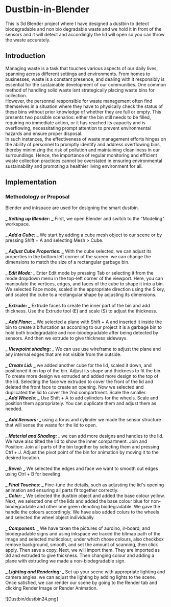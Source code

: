 # Dustbin-in-Blender
This is 3d Blender project where I have designed a dustbin to detect biodegradable and non bio degradable waste and we hold it in front of the sensors and it will detect and accordingly the lid will open so you can throw the waste accurately.
## Introduction
Managing waste is a task that touches various aspects of our daily lives, spanning across different settings and environments. From homes to businesses, waste is a constant presence, and dealing with it responsibly is essential for the sustainable development of our communities. One common method of handling solid waste isnt strategically placing waste bins for collection.<br>
However, the personnel responsible for waste management often find themselves in a situation where they have to physically check the status of these bins without prior knowledge of whether they are full or empty. This presents two possible scenarios: either the bin still needs to be filled, requiring no immediate action, or it has reached its capacity and is overflowing, necessitating prompt attention to prevent environmental hazards and ensure proper disposal.<br>
In such instances, the effectiveness of waste management efforts hinges on the ability of personnel to promptly identify and address overflowing bins, thereby minimizing the risk of pollution and maintaining cleanliness in our surroundings. Hence, the importance of regular monitoring and efficient waste collection practices cannot be overstated in ensuring environmental sustainability and promoting a healthier living environment for all.<br>

## Implementation
### Methodology or Proposal<br>
Blender and inkspace are used for designing the smart dustbin.<br><br>
**_ _Setting up Blender:_ _** First, we open Blender and switch to the "Modeling"
workspace.<br><br>
**_ _Add a Cube:_ _** We start by adding a cube mesh object to our scene or by pressing Shift + A and selecting Mesh > Cube.<br><br>
**_ _Adjust Cube Properties:_ _** With the cube selected, we can adjust its properties in the bottom left corner of the screen. we can change the dimensions to match the size of a rectangular garbage bin.<br><br>
**_ _Edit Mode:_ _** Enter Edit mode by pressing Tab or selecting it from the mode dropdown menu in the top-left corner of the viewport. Here, you can manipulate the vertices, edges, and faces of the cube to shape it into a bin. We selected Face mode, scaled in the appropriate direction using the S key, and scaled the cube to a rectangular shape by adjusting its dimensions.<br><br>
**_ _Extrude:_ _** Extrude faces to create the inner part of the bin and add thickness. Use the Extrude tool (E) and scale (S) to adjust the thickness.<br><br>
**_ _Add Plane:_ _** We selected a plane with Shift + A and inserted it inside the bin to create a bifurcation as according to our project it is a garbage bin to hold both biodegradable and non-biodegradable after being detected by sensors. And then we extrude to give thickness sideways.<br><br>
**_ _Viewpoint shading:_ _** We can use use wireframe to adjust the plane and any internal edges that are not visible from the outside.<br><br>
**_ _Create Lid:_ _** we added another cube for the lid, scaled it down, and positioned it on top of the bin. Adjust its shape and thickness to fit the bin. To create more design we extruded and added more design to the top of the lid. Selecting the face we extruded to cover the front of the lid and deleted the front face to create an opening. Now we selected and duplicated the lid to cover the 2nd compartment. Scale the smaller.<br>
**_ _Add Wheels:_ _** Use Shift + A to add cylinders for the wheels. Scale and position them appropriately. You can duplicate them and adjust them as needed.<br><br>
**_ _Add Sensors:_ _** using a torus and cylinder we made the sensor structure that will sense the waste for the lid to open. <br><br>
**_ _Material and Shading:_ _** we can add more designs and handles to the lid. We have also tilted the lid to show the inner compartment. Join and Position: Join all parts of the bin together by selecting them and pressing Ctrl + J. Adjust the pivot point of the bin for animation by moving it to the desired location.<br><br>
**_ _Bevel:_ _** We selected the edges and face we want to smooth out edges using Ctrl + B for beveling.<br><br>
**_ _Final Touches:_ _** Fine-tune the details, such as adjusting the lid's opening animation and ensuring all parts fit together correctly.<br>
**_ _Color:_ _** We selected the dustbin object and added the base colour yellow. Next, we selected one of the lids and added the base colour blue for non-biodegradable and other one green denoting biodegradable. We gave the handle the colours accordingly. We have also added colurs to the wheels and selected the wheel object individually.<br><br>
**_ _Component:_ _** We have taken the pictures of aurdino, ir-board, and biodegradable signs and using inkspace we traced the bitmap path of the image and selected multicolour, under which chose colours, also checkbox remove background, smooth, and set the amount of scanning, then click apply. Then save a copy. Next, we will import them. They are imported as 3d and extruded to give thickness. Then changing colour and adding a plane with extruding we made a non-biodegradable sign.<br><br>
**_ _Lighting and Rendering:_ _** Set up your scene with appropriate lighting and camera angles. we can adjust the lighting by adding lights to the scene. Once satisfied, we can render our scene by going to the Render tab and clicking Render Image or Render Animation.<br><br>
![Dustbin/dustbin24.png]
